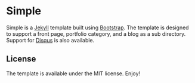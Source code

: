 Simple
======

Simple is a [Jekyll][] template built using [Bootstrap][]. The template is
designed to support a front page, portfolio category, and a blog as a sub
directory. Support for [Disqus][] is also available.

License
-------

The template is available under the MIT license. Enjoy!

[Jekyll]: http://jekyllrb.com
[Bootstrap]: http://twitter.github.io/bootstrap/
[Disqus]: https://disqus.com/
